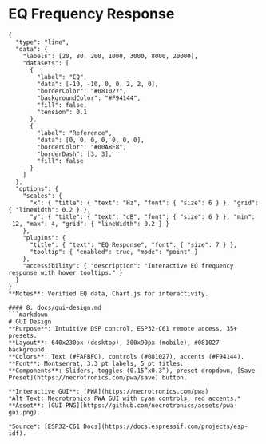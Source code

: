# EQ Frequency Response
```chartjs
{
  "type": "line",
  "data": {
    "labels": [20, 80, 200, 1000, 3000, 8000, 20000],
    "datasets": [
      {
        "label": "EQ",
        "data": [-10, -10, 0, 0, 2, 2, 0],
        "borderColor": "#081027",
        "backgroundColor": "#F94144",
        "fill": false,
        "tension": 0.1
      },
      {
        "label": "Reference",
        "data": [0, 0, 0, 0, 0, 0, 0],
        "borderColor": "#00A8E8",
        "borderDash": [3, 3],
        "fill": false
      }
    ]
  },
  "options": {
    "scales": {
      "x": { "title": { "text": "Hz", "font": { "size": 6 } }, "grid": { "lineWidth": 0.2 } },
      "y": { "title": { "text": "dB", "font": { "size": 6 } }, "min": -12, "max": 4, "grid": { "lineWidth": 0.2 } }
    },
    "plugins": {
      "title": { "text": "EQ Response", "font": { "size": 7 } },
      "tooltip": { "enabled": true, "mode": "point" }
    },
    "accessibility": { "description": "Interactive EQ frequency response with hover tooltips." }
  }
}
**Notes**: Verified EQ data, Chart.js for interactivity.

#### 8. docs/gui-design.md
```markdown
# GUI Design
**Purpose**: Intuitive DSP control, ESP32-C61 remote access, 35+ presets.  
**Layout**: 640x230px (desktop), 300x90px (mobile), #081027 background.  
**Colors**: Text (#FAFBFC), controls (#081027), accents (#F94144).  
**Font**: Montserrat, 3.3 pt labels, 5 pt titles.  
**Components**: Sliders, toggles (0.15”x0.3”), preset dropdown, [Save Preset](https://necrotronics.com/pwa/save) button.  

**Interactive GUI**: [PWA](https://necrotronics.com/pwa)  
*Alt Text: Necrotronics PWA GUI with cyan controls, red accents.*  
**Asset**: [GUI PNG](https://github.com/necrotronics/assets/pwa-gui.png).  

*Source*: [ESP32-C61 Docs](https://docs.espressif.com/projects/esp-idf).
